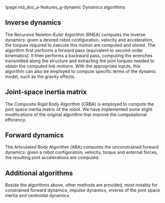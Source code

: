 \page md_doc_a-features_g-dynamic Dynamics algorithms

## Inverse dynamics

The Recursive Newton-Euler Algorithm (RNEA) computes the inverse dynamics:
given a desired robot configuration, velocity and acceleration, the torques
required to execute this motion are computed and stored. The algorithm first
performs a forward pass (equivalent to second-order kinematics). It then
performs a backward pass, computing the wrenches transmitted along the
structure and extracting the joint torques needed to obtain the computed link
motions. With the appropriate inputs, this algorithm can also be employed to
compute specific terms of the dynamic model, such as the gravity effects.

## Joint-space inertia matrix

The Composite Rigid Body Algorithm (CRBA) is employed to compute the joint
space inertia matrix of the robot. We have implemented some slight
modifications of the original algorithm that improve the computational
efficiency.

## Forward dynamics

The Articulated Body Algorithm (ABA) computes the unconstrained forward
dynamics: given a robot configuration, velocity, torque and external forces,
the resulting joint accelerations are computed.

## Additional algorithms

Beside the algorithms above, other methods are provided, most notably for
constrained forward dynamics, impulse dynamics, inverse of the joint space
inertia and centroidal dynamics.
